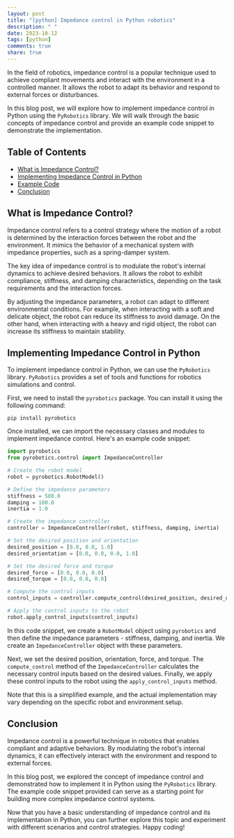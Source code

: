 ```yaml
---
layout: post
title: "[python] Impedance control in Python robotics"
description: " "
date: 2023-10-12
tags: [python]
comments: true
share: true
---
```


In the field of robotics, impedance control is a popular technique used to achieve compliant movements and interact with the environment in a controlled manner. It allows the robot to adapt its behavior and respond to external forces or disturbances.

In this blog post, we will explore how to implement impedance control in Python using the `PyRobotics` library. We will walk through the basic concepts of impedance control and provide an example code snippet to demonstrate the implementation.

## Table of Contents

- [What is Impedance Control?](#what-is-impedance-control)
- [Implementing Impedance Control in Python](#implementing-impedance-control-in-python)
- [Example Code](#example-code)
- [Conclusion](#conclusion)

## What is Impedance Control?

Impedance control refers to a control strategy where the motion of a robot is determined by the interaction forces between the robot and the environment. It mimics the behavior of a mechanical system with impedance properties, such as a spring-damper system.

The key idea of impedance control is to modulate the robot's internal dynamics to achieve desired behaviors. It allows the robot to exhibit compliance, stiffness, and damping characteristics, depending on the task requirements and the interaction forces.

By adjusting the impedance parameters, a robot can adapt to different environmental conditions. For example, when interacting with a soft and delicate object, the robot can reduce its stiffness to avoid damage. On the other hand, when interacting with a heavy and rigid object, the robot can increase its stiffness to maintain stability.

## Implementing Impedance Control in Python

To implement impedance control in Python, we can use the `PyRobotics` library. `PyRobotics` provides a set of tools and functions for robotics simulations and control.

First, we need to install the `pyrobotics` package. You can install it using the following command:

```shell
pip install pyrobotics
```

Once installed, we can import the necessary classes and modules to implement impedance control. Here's an example code snippet:

```python
import pyrobotics
from pyrobotics.control import ImpedanceController

# Create the robot model
robot = pyrobotics.RobotModel()

# Define the impedance parameters
stiffness = 500.0
damping = 100.0
inertia = 1.0

# Create the impedance controller
controller = ImpedanceController(robot, stiffness, damping, inertia)

# Set the desired position and orientation
desired_position = [0.0, 0.0, 1.0]
desired_orientation = [0.0, 0.0, 0.0, 1.0]

# Set the desired force and torque
desired_force = [0.0, 0.0, 0.0]
desired_torque = [0.0, 0.0, 0.0]

# Compute the control inputs
control_inputs = controller.compute_control(desired_position, desired_orientation, desired_force, desired_torque)

# Apply the control inputs to the robot
robot.apply_control_inputs(control_inputs)
```

In this code snippet, we create a `RobotModel` object using `pyrobotics` and then define the impedance parameters - stiffness, damping, and inertia. We create an `ImpedanceController` object with these parameters.

Next, we set the desired position, orientation, force, and torque. The `compute_control` method of the `ImpedanceController` calculates the necessary control inputs based on the desired values. Finally, we apply these control inputs to the robot using the `apply_control_inputs` method.

Note that this is a simplified example, and the actual implementation may vary depending on the specific robot and environment setup.

## Conclusion

Impedance control is a powerful technique in robotics that enables compliant and adaptive behaviors. By modulating the robot's internal dynamics, it can effectively interact with the environment and respond to external forces.

In this blog post, we explored the concept of impedance control and demonstrated how to implement it in Python using the `PyRobotics` library. The example code snippet provided can serve as a starting point for building more complex impedance control systems.

Now that you have a basic understanding of impedance control and its implementation in Python, you can further explore this topic and experiment with different scenarios and control strategies. Happy coding!